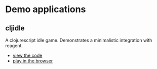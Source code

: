 # Demo applications

## cljidle 

A clojurescript idle game. Demonstrates a minimalistic integration with reagent.

- [view the code](https://github.com/wotbrew/relic/blob/master/dev/examples/cljidle/app.cljs)
- [play in the browser](https://cljidle.wotbrew.com)